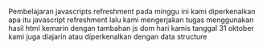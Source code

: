 Pembelajaran javascripts refreshment pada minggu ini kami diperkenalkan apa itu javascript refreshment
lalu kami mengerjakan tugas menggunakan hasil html kemarin dengan tambahan js dom
hari kamis tanggal 31 oktober kami juga diajarin atau diperkenalkan dengan data structure